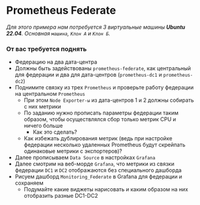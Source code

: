 # Prometheus Federate

_Для этого примера нам потребуется 3 виртуальные машины **Ubuntu 22.04**. Основная `машина`, `Клон А` и `Клон Б`._

### От вас требуется поднять
 - Федерацию на два дата-центра
 - Должны быть задействованы `prometheus-federate`, как центральный для федерации и два для дата-центров (`prometheus-dc1` и `prometheus-dc2`)
 - Поднимите связку из трех `Prometheus` и проверьте работу федерации на центральном `Prometheus`
   - При этом `Node Exporter-ы` из дата-центров 1 и 2 должны собирать с них метрики
   - По заданию нужно прописать параметры федерации таким образом, чтобы осуществлялся сбор только метрик CPU и ничего больше
     - Как это сделать?
   - Как избежать дублирования метрик (ведь при настройке федерации несколько удаленных Prometheus будут скрейпать одинаковые метрики с экспортеров)?
 - Далее прописываем `Data Source` в настройках `Grafana`
 - Далее смотрим на веб-морде `Grafana`, что метрики из связки федерации `DC1` и `DC2` отображаются без специального дашборда
 - Рисуем дашборд `Monitoring_Federate` в Grafana для федерации и сохраняем
   - Подумайте какие виджеты нарисовать и каким образом на них отобразить разные DC1-DC2

